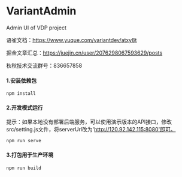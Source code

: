 # VariantAdmin
Admin UI of VDP project

语雀文档：https://www.yuque.com/variantdev/atxy8t

掘金文章汇总：https://juejin.cn/user/2076298067593629/posts

秋秋技术交流群号：836657858



#### 1.安装依赖包


```
npm install
```


#### 2.开发模式运行
提示：如果本地没有部署后端服务，可以使用演示版本的API接口，修改src/setting.js文件，将serverUrl改为'http://120.92.142.115:8080'即可。
```
npm run serve
```

#### 3.打包用于生产环境
```
npm run build
```


